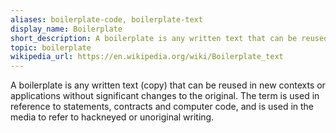 ```yaml
---
aliases: boilerplate-code, boilerplate-text
display_name: Boilerplate
short_description: A boilerplate is any written text that can be reused in new contexts or applications without significant changes to the original.
topic: boilerplate
wikipedia_url: https://en.wikipedia.org/wiki/Boilerplate_text
---
```

A boilerplate is any written text (copy) that can be reused in new contexts or applications without significant changes to the original. The term is used in reference to statements, contracts and computer code, and is used in the media to refer to hackneyed or unoriginal writing.
